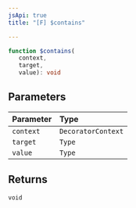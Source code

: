 ```yaml
---
jsApi: true
title: "[F] $contains"

---
```

```ts
function $contains(
   context, 
   target, 
   value): void
```

## Parameters

| Parameter | Type |
| :------ | :------ |
| `context` | `DecoratorContext` |
| `target` | `Type` |
| `value` | `Type` |

## Returns

`void`
